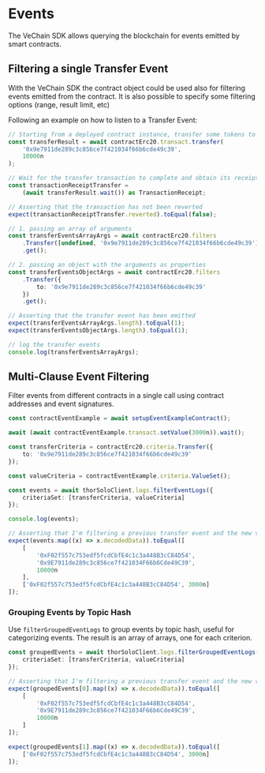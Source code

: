 # Events

The VeChain SDK allows querying the blockchain for events emitted by smart contracts.

## Filtering a single Transfer Event

With the VeChain SDK the contract object could be used also for filtering events emitted from the contract. It is also possible to specify some filtering options (range, result limit, etc)

Following an example on how to listen to a Transfer Event:

```typescript { name=contract-event-filter, category=example }
// Starting from a deployed contract instance, transfer some tokens to a specific address
const transferResult = await contractErc20.transact.transfer(
    '0x9e7911de289c3c856ce7f421034f66b6cde49c39',
    10000n
);

// Wait for the transfer transaction to complete and obtain its receipt
const transactionReceiptTransfer =
    (await transferResult.wait()) as TransactionReceipt;

// Asserting that the transaction has not been reverted
expect(transactionReceiptTransfer.reverted).toEqual(false);

// 1. passing an array of arguments
const transferEventsArrayArgs = await contractErc20.filters
    .Transfer([undefined, '0x9e7911de289c3c856ce7f421034f66b6cde49c39'])
    .get();

// 2. passing an object with the arguments as properties
const transferEventsObjectArgs = await contractErc20.filters
    .Transfer({
        to: '0x9e7911de289c3c856ce7f421034f66b6cde49c39'
    })
    .get();

// Asserting that the transfer event has been emitted
expect(transferEventsArrayArgs.length).toEqual(1);
expect(transferEventsObjectArgs.length).toEqual(1);

// log the transfer events
console.log(transferEventsArrayArgs);
```


## Multi-Clause Event Filtering

Filter events from different contracts in a single call using contract addresses and event signatures.

```typescript { name=contract-event-filter, category=example }
const contractEventExample = await setupEventExampleContract();

await (await contractEventExample.transact.setValue(3000n)).wait();

const transferCriteria = contractErc20.criteria.Transfer({
    to: '0x9e7911de289c3c856ce7f421034f66b6cde49c39'
});

const valueCriteria = contractEventExample.criteria.ValueSet();

const events = await thorSoloClient.logs.filterEventLogs({
    criteriaSet: [transferCriteria, valueCriteria]
});

console.log(events);

// Asserting that I'm filtering a previous transfer event and the new value set event
expect(events.map((x) => x.decodedData)).toEqual([
    [
        '0xF02f557c753edf5fcdCbfE4c1c3a448B3cC84D54',
        '0x9E7911de289c3c856ce7f421034F66b6Cde49C39',
        10000n
    ],
    ['0xF02f557c753edf5fcdCbfE4c1c3a448B3cC84D54', 3000n]
]);
```

### Grouping Events by Topic Hash

Use `filterGroupedEventLogs` to group events by topic hash, useful for categorizing events. The result is an array of arrays, one for each criterion.

```typescript { name=contract-event-filter, category=example }
const groupedEvents = await thorSoloClient.logs.filterGroupedEventLogs({
    criteriaSet: [transferCriteria, valueCriteria]
});

// Asserting that I'm filtering a previous transfer event and the new value set event
expect(groupedEvents[0].map((x) => x.decodedData)).toEqual([
    [
        '0xF02f557c753edf5fcdCbfE4c1c3a448B3cC84D54',
        '0x9E7911de289c3c856ce7f421034F66b6Cde49C39',
        10000n
    ]
]);

expect(groupedEvents[1].map((x) => x.decodedData)).toEqual([
    ['0xF02f557c753edf5fcdCbfE4c1c3a448B3cC84D54', 3000n]
]);
```


